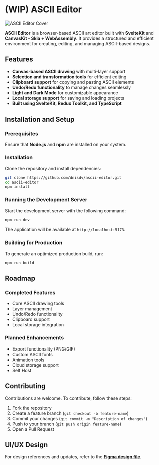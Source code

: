 # (WIP) ASCII Editor  

![ASCII Editor Cover](https://i.ibb.co/GvRLjDVb/Cover.png)  

**ASCII Editor** is a browser-based ASCII art editor built with **SvelteKit** and **CanvasKit - Skia + WebAssembly**. It provides a structured and efficient environment for creating, editing, and managing ASCII-based designs.  

## Features  

- **Canvas-based ASCII drawing** with multi-layer support  
- **Selection and transformation tools** for efficient editing  
- **Clipboard support** for copying and pasting ASCII elements  
- **Undo/Redo functionality** to manage changes seamlessly  
- **Light and Dark Mode** for customizable appearance  
- **Local storage support** for saving and loading projects  
- **Built using SvelteKit, Redux Toolkit, and TypeScript**  

## Installation and Setup  

### Prerequisites  

Ensure that **Node.js** and **npm** are installed on your system.  

### Installation  

Clone the repository and install dependencies:  

```bash
git clone https://github.com/dnisdv/ascii-editor.git
cd ascii-editor
npm install
```

### Running the Development Server  

Start the development server with the following command:  

```bash
npm run dev
```

The application will be available at `http://localhost:5173`.  

### Building for Production  

To generate an optimized production build, run:  

```bash
npm run build
```

## Roadmap  

### Completed Features  

- Core ASCII drawing tools  
- Layer management  
- Undo/Redo functionality  
- Clipboard support  
- Local storage integration  

### Planned Enhancements  

- Export functionality (PNG/GIF)  
- Custom ASCII fonts  
- Animation tools  
- Cloud storage support
- Self Host

## Contributing  

Contributions are welcome. To contribute, follow these steps:  

1. Fork the repository  
2. Create a feature branch (`git checkout -b feature-name`)  
3. Commit your changes (`git commit -m "Description of changes"`)  
4. Push to your branch (`git push origin feature-name`)  
5. Open a Pull Request  

## UI/UX Design  
For design references and updates, refer to the **[Figma design file](https://www.figma.com/design/4JswUSJxh2sI9uqZytztSY/ASCII?node-id=15803-10386&t=s29TVqugAXooqLmS-1)**.  

